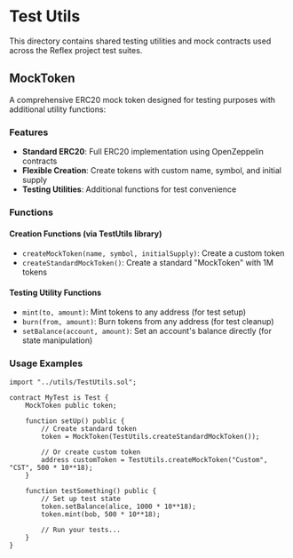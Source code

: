 # Test Utils

This directory contains shared testing utilities and mock contracts used across the Reflex project test suites.

## MockToken

A comprehensive ERC20 mock token designed for testing purposes with additional utility functions:

### Features

- **Standard ERC20**: Full ERC20 implementation using OpenZeppelin contracts
- **Flexible Creation**: Create tokens with custom name, symbol, and initial supply
- **Testing Utilities**: Additional functions for test convenience

### Functions

#### Creation Functions (via TestUtils library)

- `createMockToken(name, symbol, initialSupply)`: Create a custom token
- `createStandardMockToken()`: Create a standard "MockToken" with 1M tokens

#### Testing Utility Functions

- `mint(to, amount)`: Mint tokens to any address (for test setup)
- `burn(from, amount)`: Burn tokens from any address (for test cleanup)
- `setBalance(account, amount)`: Set an account's balance directly (for state manipulation)

### Usage Examples

```solidity
import "../utils/TestUtils.sol";

contract MyTest is Test {
    MockToken public token;

    function setUp() public {
        // Create standard token
        token = MockToken(TestUtils.createStandardMockToken());

        // Or create custom token
        address customToken = TestUtils.createMockToken("Custom", "CST", 500 * 10**18);
    }

    function testSomething() public {
        // Set up test state
        token.setBalance(alice, 1000 * 10**18);
        token.mint(bob, 500 * 10**18);

        // Run your tests...
    }
}
```
